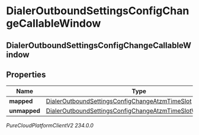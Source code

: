 # DialerOutboundSettingsConfigChangeCallableWindow

## DialerOutboundSettingsConfigChangeCallableWindow

## Properties

|Name | Type | Description | Notes|
|------------ | ------------- | ------------- | -------------|
| **mapped** | [DialerOutboundSettingsConfigChangeAtzmTimeSlot](DialerOutboundSettingsConfigChangeAtzmTimeSlot) |  | [optional] |
| **unmapped** | [DialerOutboundSettingsConfigChangeAtzmTimeSlotWithTimeZone](DialerOutboundSettingsConfigChangeAtzmTimeSlotWithTimeZone) |  | [optional] |



_PureCloudPlatformClientV2 234.0.0_
